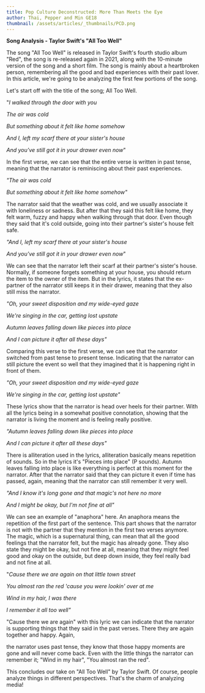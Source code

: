 ```yaml
---
title: Pop Culture Deconstructed: More Than Meets the Eye
author: Thai, Pepper and Min GE18
thumbnail: /assets/articles/_thumbnails/PCD.png
---
```


**Song Analysis - Taylor Swift's "All Too Well"**

The song "All Too Well" is released in Taylor Swift's fourth studio
album "Red", the song is re-released again in 2021, along with the
10-minute version of the song and a short film. The song is mainly about
a heartbroken person, remembering all the good and bad experiences with
their past lover. In this article, we're going to be analyzing the first
few portions of the song.

Let's start off with the title of the song; All Too Well.

"*I walked through the door with you*

*The air was cold*

*But something about it felt like home somehow*

*And I, left my scarf there at your sister\'s house*

*And you\'ve still got it in your drawer even now*"

In the first verse, we can see that the entire verse is written in past
tense, meaning that the narrator is reminiscing about their past
experiences.

*"The air was cold*

*But something about it felt like home somehow"*

The narrator said that the weather was cold, and we usually associate it
with loneliness or sadness. But after that they said this felt like
home, they felt warm, fuzzy and happy when walking through that door.
Even though they said that it\'s cold outside, going into their
partner's sister's house felt safe.

*"And I, left my scarf there at your sister\'s house*

*And you\'ve still got it in your drawer even now*"

We can see that the narrator left their scarf at their partner's
sister's house. Normally, if someone forgets something at your house,
you should return the item to the owner of the item. But in the lyrics,
it states that the ex-partner of the narrator still keeps it in their
drawer, meaning that they also still miss the narrator.

*"Oh, your sweet disposition and my wide-eyed gaze*

*We\'re singing in the car, getting lost upstate*

*Autumn leaves falling down like pieces into place*

*And I can picture it after all these days"*

Comparing this verse to the first verse, we can see that the narrator
switched from past tense to present tense. Indicating that the narrator
can still picture the event so well that they imagined that it is
happening right in front of them.

*"Oh, your sweet disposition and my wide-eyed gaze*

*We\'re singing in the car, getting lost upstate"*

These lyrics show that the narrator is head over heels for their
partner. With all the lyrics being in a somewhat positive connotation,
showing that the narrator is living the moment and is feeling really
positive.

*"Autumn leaves falling down like pieces into place*

*And I can picture it after all these days"*

There is alliteration used in the lyrics, alliteration basically means
repetition of sounds. So in the lyrics it's "Pieces into place" (P
sounds). Autumn leaves falling into place is like everything is perfect
at this moment for the narrator. After that the narrator said that they
can picture it even if time has passed, again, meaning that the narrator
can still remember it very well.

*"And I know it\'s long gone and that magic\'s not here no more*

*And I might be okay, but I\'m not fine at all"*

We can see an example of "anaphora" here. An anaphora means the
repetition of the first part of the sentence. This part shows that the
narrator is not with the partner that they mention in the first two
verses anymore. The magic, which is a supernatural thing, can mean that
all the good feelings that the narrator felt, but the magic has already
gone. They also state they might be okay, but not fine at all, meaning
that they might feel good and okay on the outside, but deep down inside,
they feel really bad and not fine at all.

"*Cause there we are again on that little town street*

*You almost ran the red \'cause you were lookin\' over at me*

*Wind in my hair, I was there*

*I remember it all too well"*

"Cause there we are again" with this lyric we can indicate that the
narrator is supporting things that they said in the past verses. There
they are again together and happy. Again,

the narrator uses past tense, they know that those happy moments are
gone and will never come back. Even with the little things the narrator
can remember it; "Wind in my hair", "You almost ran the red".

This concludes our take on "All Too Well" by Taylor Swift. Of course,
people analyze things in different perspectives. That's the charm of
analyzing media!
